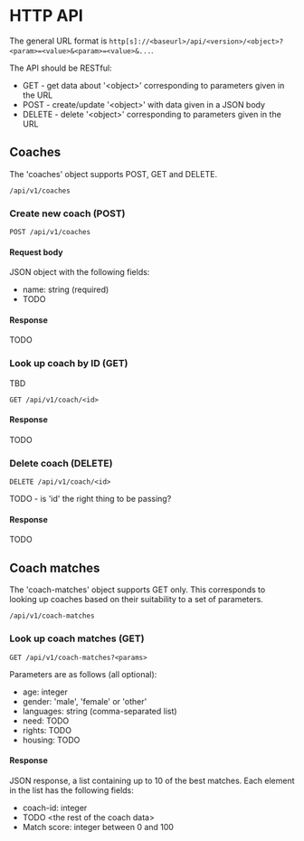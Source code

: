 # HTTP API

The general URL format is `http[s]://<baseurl>/api/<version>/<object>?<param>=<value>&<param>=<value>&...`.

The API should be RESTful:
- GET - get data about '\<object\>' corresponding to parameters given in the URL
- POST - create/update '\<object\>' with data given in a JSON body
- DELETE - delete '\<object\>' corresponding to parameters given in the URL


## Coaches

The 'coaches' object supports POST, GET and DELETE.

`/api/v1/coaches`


### Create new coach (POST)

`POST /api/v1/coaches`

#### Request body

JSON object with the following fields:
 - name: string (required)
 - TODO

#### Response

TODO


### Look up coach by ID (GET)

TBD

`GET /api/v1/coach/<id>`

#### Response

TODO


### Delete coach (DELETE)

`DELETE /api/v1/coach/<id>`

TODO - is 'id' the right thing to be passing?

#### Response

TODO



## Coach matches

The 'coach-matches' object supports GET only. This corresponds to looking up coaches based on their suitability to a set of parameters.

`/api/v1/coach-matches`

### Look up coach matches (GET)

`GET /api/v1/coach-matches?<params>`

Parameters are as follows (all optional):
 - age: integer
 - gender: 'male', 'female' or 'other'
 - languages: string (comma-separated list)
 - need: TODO
 - rights: TODO
 - housing: TODO

#### Response

JSON response, a list containing up to 10 of the best matches. Each element in the list has the following fields:
 - coach-id: integer
 - TODO \<the rest of the coach data\>
 - Match score: integer between 0 and 100

